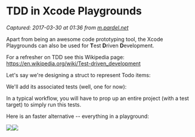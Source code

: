 # TDD in Xcode Playgrounds

_Captured: 2017-03-30 at 01:36 from [m.pardel.net](https://m.pardel.net/tdd-in-xcode-playgrounds-544a95db11e2)_

Apart from being an awesome code prototyping tool, the Xcode Playgrounds can also be used for **T**est **D**riven **D**evelopment.

For a refresher on TDD see this Wikipedia page: <https://en.wikipedia.org/wiki/Test-driven_development>

Let's say we're designing a struct to represent Todo items:

We'll add its associated tests (well, one for now):

In a typical workflow, you will have to prop up an entire project (with a test target) to simply run this tests.

Here is an faster alternative -- everything in a playground:

![](https://cdn-images-1.medium.com/freeze/max/30/1*6kuMYaaMh42mEkbc1HBFAw.png?q=20)![](https://cdn-images-1.medium.com/max/1000/1*6kuMYaaMh42mEkbc1HBFAw.png)

